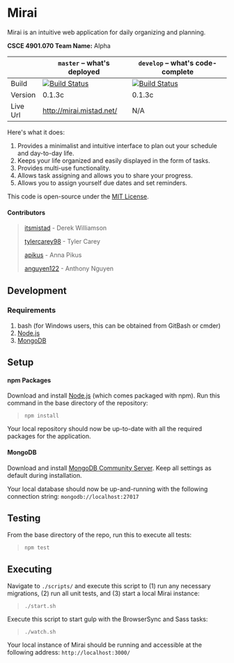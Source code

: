Mirai
=====

Mirai is an intuitive web application for daily organizing and planning.

**CSCE 4901.070 Team Name:** Alpha

|   |`master` – what's deployed|`develop` – what's code-complete|
|---|---|---|
|Build|[![Build Status](https://travis-ci.com/itsmistad/Mirai.svg?branch=master)](https://travis-ci.com/itsmistad/Mirai)|[![Build Status](https://travis-ci.com/itsmistad/Mirai.svg?branch=develop)](https://travis-ci.com/itsmistad/Mirai)|
|Version|0.1.3c|0.1.3c|
|Live Url|http://mirai.mistad.net/|N/A|


Here's what it does:

1. Provides a minimalist and intuitive interface to plan out your schedule and day-to-day life.
2. Keeps your life organized and easily displayed in the form of tasks.
3. Provides multi-use functionality.
4. Allows task assigning and allows you to share your progress.
5. Allows you to assign yourself due dates and set reminders.

This code is open-source under the [MIT License](https://opensource.org/licenses/MIT).

#### Contributors
> [itsmistad](https://github.com/itsmistad/) - Derek Williamson
> 
> [tylercarey98](https://github.com/TylerCarey98) - Tyler Carey
>
> [apikus](https://github.com/apikus) - Anna Pikus
>
> [anguyen122](https://github.com/anguyen122) - Anthony Nguyen

## Development
### Requirements

1. bash (for Windows users, this can be obtained from GitBash or cmder)
2. [Node.js](https://nodejs.org/en/download/)
3. [MongoDB](https://www.mongodb.com/download-center/community)

## Setup

#### npm Packages

Download and install [Node.js](https://nodejs.org/en/download/) (which comes packaged with npm).
Run this command in the base directory of the repository:
> `npm install`

Your local repository should now be up-to-date with all the required packages for the application.

#### MongoDB

Download and install [MongoDB Community Server](https://www.mongodb.com/download-center/community).
Keep all settings as default during installation.

Your local database should now be up-and-running with the following connection string:
`mongodb://localhost:27017`

## Testing

From the base directory of the repo, run this to execute all tests:
> `npm test`

## Executing

Navigate to `./scripts/` and execute this script to (1) run any necessary migrations, (2) run all unit tests, and (3) start a local Mirai instance:
> `./start.sh`

Execute this script to start gulp with the BrowserSync and Sass tasks:
> `./watch.sh`

Your local instance of Mirai should be running and accessible at the following address:
`http://localhost:3000/`
